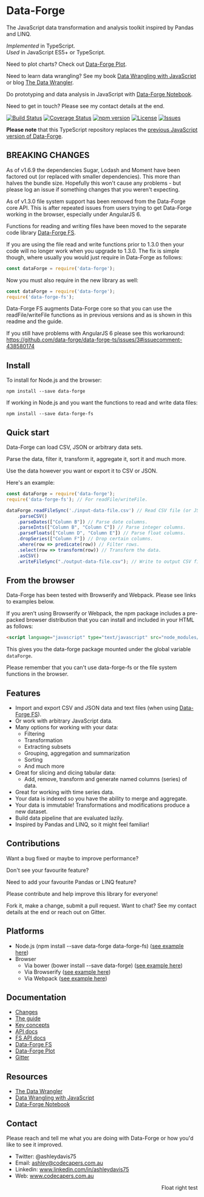 # Data-Forge

The JavaScript data transformation and analysis toolkit inspired by Pandas and LINQ.

*Implemented* in TypeScript.<br>
*Used* in JavaScript ES5+ or TypeScript.

Need to plot charts? Check out [Data-Forge Plot](http://www.the-data-wrangler.com/introducing-data-forge-plot/).

Need to learn data wrangling? See my book [Data Wrangling with JavaScript](http://bit.ly/2t2cJu2) or blog [The Data Wrangler](http://www.the-data-wrangler.com/).

Do prototyping and data analysis in JavaScript with [Data-Forge Notebook](http://www.data-forge-notebook.com/).

Need to get in touch? Please see my contact details at the end.

[![Build Status](https://travis-ci.org/data-forge/data-forge-ts.svg?branch=master)](https://travis-ci.org/data-forge/data-forge-ts)
[![Coverage Status](https://coveralls.io/repos/github/data-forge/data-forge-ts/badge.svg?branch=master)](https://coveralls.io/github/data-forge/data-forge-ts?branch=master)
[![npm version](https://badge.fury.io/js/data-forge.svg)](https://badge.fury.io/js/data-forge)
[![License](http://img.shields.io/badge/license-MIT-brightgreen.svg)](http://opensource.org/licenses/MIT)
[![Issues](http://img.shields.io/github/issues/data-forge/data-forge-ts.svg)](https://github.com/data-forge/data-forge-ts/blob/master/issues)

**Please note** that this TypeScript repository replaces the [previous JavaScript version of Data-Forge](https://github.com/data-forge/data-forge-js).

## BREAKING CHANGES

As of v1.6.9 the dependencies Sugar, Lodash and Moment have been factored out (or replaced with smaller dependencies). This more than halves the bundle size. Hopefully this won't cause any problems - but please log an issue if something changes that you weren't expecting.

As of v1.3.0 file system support has been removed from the Data-Forge core API. This is after repeated issues from users trying to get Data-Forge working in the browser, especially under AngularJS 6.

Functions for reading and writing files have been moved to the separate code library [Data-Forge FS](https://github.com/data-forge/data-forge-fs).

If you are using the file read and write functions prior to 1.3.0 then your code will no longer work when you upgrade to 1.3.0. The fix is simple though, where usually you would just require in Data-Forge as follows:

```javascript
const dataForge = require('data-forge');
```

Now you must also require in the new library as well:

```javascript
const dataForge = require('data-forge');
require('data-forge-fs');
```

Data-Forge FS augments Data-Forge core so that you can use the readFile/writeFile functions as in previous versions and as is shown in this readme and the guide.

If you still have problems with AngularJS 6 please see this workaround:
https://github.com/data-forge/data-forge-ts/issues/3#issuecomment-438580174

## Install

To install for Node.js and the browser:

    npm install --save data-forge

If working in Node.js and you want the functions to read and write data files:

    npm install --save data-forge-fs

## Quick start

Data-Forge can load CSV, JSON or arbitrary data sets. 

Parse the data, filter it, transform it, aggregate it, sort it and much more.

Use the data however you want or export it to CSV or JSON.

Here's an example:

```JavaScript
const dataForge = require('data-forge');
require('data-forge-fs'); // For readFile/writeFile.

dataForge.readFileSync('./input-data-file.csv') // Read CSV file (or JSON!)
    .parseCSV()
    .parseDates(["Column B"]) // Parse date columns.
    .parseInts(["Column B", "Column C"]) // Parse integer columns.
    .parseFloats(["Column D", "Column E"]) // Parse float columns.
    .dropSeries(["Column F"]) // Drop certain columns.
    .where(row => predicate(row)) // Filter rows.
    .select(row => transform(row)) // Transform the data.
    .asCSV() 
    .writeFileSync("./output-data-file.csv"); // Write to output CSV file (or JSON!)
```

## From the browser

Data-Forge has been tested with Browserify and Webpack. Please see links to examples below.

If you aren't using Browserify or Webpack, the npm package includes a pre-packed browser distribution that you can install and included in your HTML as follows:

```html
<script language="javascript" type="text/javascript" src="node_modules/data-forge/dist/web/index.js"></script>
```

This gives you the data-forge package mounted under the global variable `dataForge`.

Please remember that you can't use data-forge-fs or the file system functions in the browser.

## Features

- Import and export CSV and JSON data and text files (when using [Data-Forge FS](https://github.com/data-forge/data-forge-fs)).
- Or work with arbitrary JavaScript data.
- Many options for working with your data:
    - Filtering
    - Transformation
    - Extracting subsets
    - Grouping, aggregation and summarization
    - Sorting
    - And much more
- Great for slicing and dicing tabular data:
    - Add, remove, transform and generate named columns (series) of data.
- Great for working with time series data.
- Your data is indexed so you have the ability to merge and aggregate.
- Your data is immutable! Transformations and modifications produce a new dataset.
- Build data pipeline that are evaluated lazily.
- Inspired by Pandas and LINQ, so it might feel familiar!

## Contributions

Want a bug fixed or maybe to improve performance?

Don't see your favourite feature?

Need to add your favourite Pandas or LINQ feature?

Please contribute and help improve this library for everyone!

Fork it, make a change, submit a pull request. Want to chat? See my contact details at the end or reach out on Gitter.



## Platforms

- Node.js (npm install --save data-forge data-forge-fs) ([see example here](https://github.com/data-forge/data-forge-examples-and-tests/tree/master/package-test/npm))
- Browser
    - Via bower (bower install --save data-forge) ([see example here](https://github.com/data-forge/data-forge-examples-and-tests/tree/master/package-test/bower))
    - Via Browserify ([see example here](https://github.com/data-forge/data-forge-examples-and-tests/tree/master/examples/2.%20plot%20-%20in%20browser))
    - Via Webpack ([see example here](https://github.com/data-forge/data-forge-examples-and-tests/tree/master/examples/3.%20plot%20-%20in%20browser%20-%20with%20dates))

## Documentation

- [Changes](docs/changes.md)
- [The guide](docs/guide.md)
- [Key concepts](docs/concepts.md)
- [API docs](https://data-forge.github.io/data-forge-ts/)
- [FS API docs](https://data-forge.github.io/data-forge-fs/index.html)
- [Data-Forge FS](https://github.com/data-forge/data-forge-fs/)
- [Data-Forge Plot](https://github.com/data-forge/data-forge-plot/)
- [Gitter](https://gitter.im/data-forge)

## Resources

- [The Data Wrangler](http://www.the-data-wrangler.com/)
- [Data Wrangling with JavaScript](http://bit.ly/2t2cJu2)
- [Data-Forge Notebook](http://www.data-forge-notebook.com/)

## Contact

Please reach and tell me what you are doing with Data-Forge or how you'd like to see it improved.

- Twitter: @ashleydavis75
- Email: ashley@codecapers.com.au
- Linkedin: www.linkedin.com/in/ashleydavis75
- Web: www.codecapers.com.au

<div style="float: right;">
    Float right test
</div>